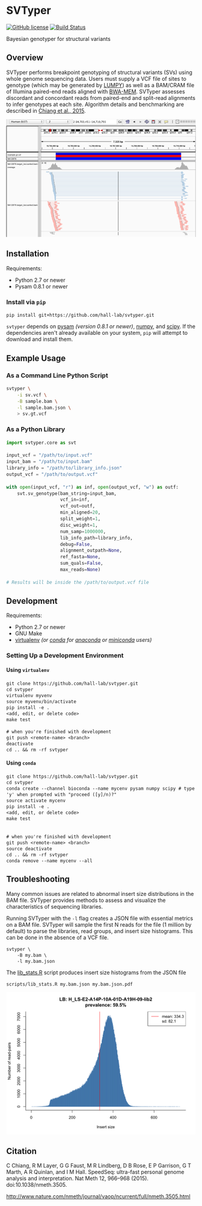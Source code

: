SVTyper
=======
[![GitHub license](https://img.shields.io/badge/license-MIT-blue.svg)](https://raw.githubusercontent.com/hall-lab/svtyper/master/LICENSE)
[![Build Status](https://travis-ci.org/hall-lab/svtyper.svg?branch=master)](https://travis-ci.org/hall-lab/svtyper)

Bayesian genotyper for structural variants

## Overview

SVTyper performs breakpoint genotyping of structural variants (SVs) using whole genome sequencing data. Users must supply a VCF file of sites to genotype (which may be generated by [LUMPY](https://github.com/arq5x/lumpy-sv)) as well as a BAM/CRAM file of Illumina paired-end reads aligned with [BWA-MEM](https://github.com/lh3/bwa). SVTyper assesses discordant and concordant reads from paired-end and split-read alignments to infer genotypes at each site. Algorithm details and benchmarking are described in [Chiang et al., 2015](http://www.nature.com/nmeth/journal/vaop/ncurrent/full/nmeth.3505.html).

![NA12878 heterozygous deletion](etc/het.png?raw=true "NA12878 heterozygous deletion")

## Installation

Requirements:
- Python 2.7 or newer
- Pysam 0.8.1 or newer

### Install via `pip`

    pip install git+https://github.com/hall-lab/svtyper.git

`svtyper` depends on [pysam][0] _(version 0.8.1 or newer)_, [numpy][1], and [scipy][2].  If the dependencies aren't already available on your system, `pip` will attempt to download and install them.

## Example Usage

### As a Command Line Python Script

```bash
svtyper \
    -i sv.vcf \
    -B sample.bam \
    -l sample.bam.json \
    > sv.gt.vcf
```

### As a Python Library

```python
import svtyper.core as svt

input_vcf = "/path/to/input.vcf"
input_bam = "/path/to/input.bam"
library_info = "/path/to/library_info.json"
output_vcf = "/path/to/output.vcf"

with open(input_vcf, "r") as inf, open(output_vcf, "w") as outf:
    svt.sv_genotype(bam_string=input_bam,
                    vcf_in=inf,
                    vcf_out=outf,
                    min_aligned=20,
                    split_weight=1,
                    disc_weight=1,
                    num_samp=1000000,
                    lib_info_path=library_info,
                    debug=False,
                    alignment_outpath=None,
                    ref_fasta=None,
                    sum_quals=False,
                    max_reads=None)

# Results will be inside the /path/to/output.vcf file
```

## Development

Requirements:
- Python 2.7 or newer
- GNU Make
- [virtualenv][3] _(or [conda][4] for [anaconda][5] or [miniconda][6] users)_

### Setting Up a Development Environment

#### Using `virtualenv`

    git clone https://github.com/hall-lab/svtyper.git
    cd svtyper
    virtualenv myvenv
    source myvenv/bin/activate
    pip install -e .
    <add, edit, or delete code>
    make test

    # when you're finished with development
    git push <remote-name> <branch>
    deactivate
    cd .. && rm -rf svtyper

#### Using `conda`

    git clone https://github.com/hall-lab/svtyper.git
    cd svtyper
    conda create --channel bioconda --name mycenv pysam numpy scipy # type 'y' when prompted with "proceed ([y]/n)?"
    source activate mycenv
    pip install -e .
    <add, edit, or delete code>
    make test


    # when you're finished with development
    git push <remote-name> <branch>
    source deactivate
    cd .. && rm -rf svtyper
    conda remove --name mycenv --all

## Troubleshooting

Many common issues are related to abnormal insert size distributions in the BAM file. SVTyper provides methods to assess and visualize the characteristics of sequencing libraries.

Running SVTyper with the `-l` flag creates a JSON file with essential metrics on a BAM file. SVTyper will sample the first N reads for the file (1 million by default) to parse the libraries, read groups, and insert size histograms. This can be done in the absence of a VCF file.
```
svtyper \
    -B my.bam \
    -l my.bam.json
```

The [lib_stats.R](scripts/lib_stats.R) script produces insert size histograms from the JSON file
```
scripts/lib_stats.R my.bam.json my.bam.json.pdf
```
![Insert size histogram](etc/my.bam.json.png?raw=true "Insert size histogram")


## Citation

C Chiang, R M Layer, G G Faust, M R Lindberg, D B Rose, E P Garrison, G T Marth, A R Quinlan, and I M Hall. SpeedSeq: ultra-fast personal genome analysis and interpretation. Nat Meth 12, 966–968 (2015). doi:10.1038/nmeth.3505.

http://www.nature.com/nmeth/journal/vaop/ncurrent/full/nmeth.3505.html

[0]: https://github.com/pysam-developers/pysam
[1]: http://www.numpy.org/
[2]: https://www.scipy.org/
[3]: https://github.com/pypa/virtualenv
[4]: https://conda.io/docs/index.html
[5]: https://docs.continuum.io/anaconda/
[6]: https://conda.io/miniconda.html
